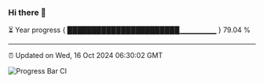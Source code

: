 ### Hi there 👋

⏳ Year progress { ███████████████████████▁▁▁▁▁▁▁ } 79.04 %

---

⏰ Updated on Wed, 16 Oct 2024 06:30:02 GMT

![Progress Bar CI](https://github.com/ZhaoGui/ZhaoGui/workflows/Progress%20Bar%20CI/badge.svg)

